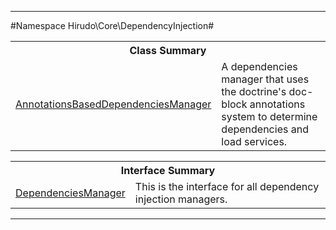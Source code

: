 

- - -

#Namespace Hirudo\Core\DependencyInjection#

<table class="title">
<tr><th colspan="2" class="title">Class Summary</th></tr>
<tr><td class="name"><a href="https://github.com/JeyDotC/Hirudo-docs/blob/master/hirudo/core/dependencyinjection/annotationsbaseddependenciesmanager.md">AnnotationsBasedDependenciesManager</a></td><td class="description">A dependencies manager that uses the doctrine's doc-block annotations system
to determine dependencies and load services.</td></tr>
</table>

<table class="title">
<tr><th colspan="2" class="title">Interface Summary</th></tr>
<tr><td class="name"><a href="https://github.com/JeyDotC/Hirudo-docs/blob/master/hirudo/core/dependencyinjection/dependenciesmanager.md">DependenciesManager</a></td><td class="description">This is the interface for all dependency injection managers.</td></tr>
</table>

- - -

